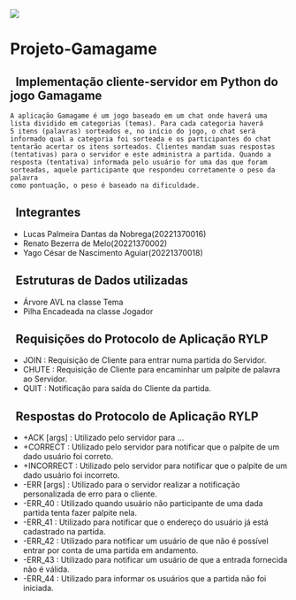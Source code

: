 <img src="https://img.shields.io/badge/Python-3776AB?style=for-the-badge&logo=python&logoColor=white%22/%3E" />

# Projeto-Gamagame

## &nbsp; Implementação cliente-servidor em Python do jogo Gamagame

    A aplicação Gamagame é um jogo baseado em um chat onde haverá uma
    lista dividido em categorias (temas). Para cada categoria haverá 
    5 itens (palavras) sorteados e, no início do jogo, o chat será 
    informado qual a categoria foi sorteada e os participantes do chat
    tentarão acertar os itens sorteados. Clientes mandam suas respostas
    (tentativas) para o servidor e este administra a partida. Quando a 
    resposta (tentativa) informada pelo usuário for uma das que foram 
    sorteadas, aquele participante que respondeu corretamente o peso da palavra 
    como pontuação, o peso é baseado na dificuldade.


## &nbsp; Integrantes
  - Lucas Palmeira Dantas da Nobrega(20221370016)
  - Renato Bezerra de Melo(20221370002)
  - Yago César de Nascimento Aguiar(20221370018)


## &nbsp; Estruturas de Dados utilizadas
  - Árvore AVL na classe Tema
  - Pilha Encadeada na classe Jogador


## &nbsp; Requisições do Protocolo de Aplicação RYLP
  - JOIN : Requisição de Cliente para entrar numa partida do Servidor.
  - CHUTE : Requisição de Cliente para encaminhar um palpite de palavra ao Servidor.
  - QUIT : Notificação para saída do Cliente da partida.

## &nbsp; Respostas do Protocolo de Aplicação RYLP
  - +ACK [args] : Utilizado pelo servidor para ...
  - +CORRECT : Utilizado pelo servidor para notificar que o palpite de um dado usuário foi correto.
  - +INCORRECT : Utilizado pelo servidor para notificar que o palpite de um dado usuário foi incorreto.
  - -ERR [args] : Utilizado para o servidor realizar a notificação personalizada de erro para o cliente.
  - -ERR_40 : Utilizado quando usuário não participante de uma dada partida tenta fazer palpite nela.
  - -ERR_41 : Utilizado para notificar que o endereço do usuário já está cadastrado na partida.
  - -ERR_42 : Utilizado para notificar um usuário de que não é possível entrar por conta de uma partida em andamento.
  - -ERR_43 : Utilizado para notificar um usuário de que a entrada fornecida não é válida.
  - -ERR_44 : Utilizado para informar os usuários que a partida não foi iniciada.